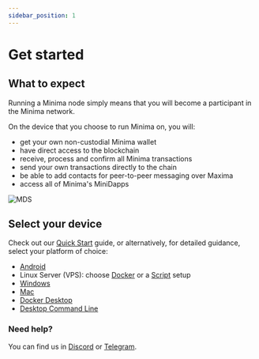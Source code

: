 ```yaml
---
sidebar_position: 1
---
```


# Get started


## What to expect

Running a Minima node simply means that you will become a participant in the Minima network. 

On the device that you choose to run Minima on, you will:
- get your own non-custodial Minima wallet 
- have direct access to the blockchain
- receive, process and confirm all Minima transactions
- send your own transactions directly to the chain
- be able to add contacts for peer-to-peer messaging over Maxima
- access all of Minima's MiniDapps 

![MDS](/img/runanode/mds_hub.png)


## Select your device

Check out our [Quick Start](/docs/runanode/quickstart) guide, or alternatively, for detailed guidance, select your platform of choice:

- [Android](/docs/runanode/selectplatform/android_v9_and_up)<br/>
- Linux Server (VPS): choose [Docker](/docs/runanode/selectplatform/linux_vps) or a [Script](/docs/runanode/selectplatform/linuxvpsservice) setup
- [Windows](/docs/runanode/selectplatform/windows)
- [Mac](/docs/runanode/selectplatform/mac)
- [Docker Desktop](/docs/runanode/selectplatform/dockerdesktop)
- [Desktop Command Line](/docs/runanode/selectplatform/manualnode)

### Need help?

You can find us in [Discord](https://discord.gg/minima) or [Telegram](https://t.me/Minima_Global).